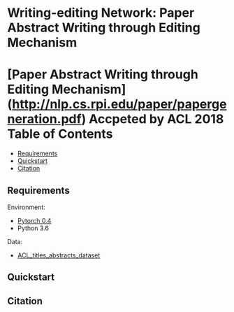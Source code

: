 # Writing-editing Network: Paper Abstract Writing through Editing Mechanism

[Paper Abstract Writing through Editing Mechanism] (http://nlp.cs.rpi.edu/paper/papergeneration.pdf)
Accpeted by ACL 2018
Table of Contents
=================
  * [Requirements](#requirements)
  * [Quickstart](#quickstart)
  * [Citation](#citation)
  
## Requirements

Environment:

- [Pytorch 0.4](http://pytorch.org/)
-  Python 3.6

Data: 

- [ACL_titles_abstracts_dataset](https://github.com/EagleW/ACL_titles_abstracts_dataset)

## Quickstart

## Citation
```

```

